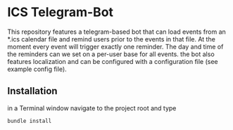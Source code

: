 # ICS Telegram-Bot

This repository features a telegram-based bot that can load events from an *.ics calendar file and remind users prior to the events in that file. At the moment every event will trigger exactly one reminder. The day and time of the reminders can we set on a per-user base for all events. the bot also features localization and can be configured with a configuration file (see example config file).

## Installation

in a Terminal window navigate to the project root and type

```
bundle install
```
